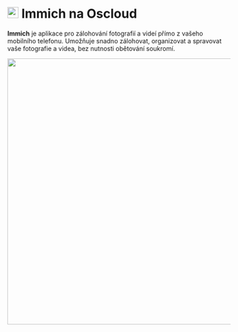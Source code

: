 # <img src="/img/immich-logo.png" width="25px"> Immich na Oscloud
**Immich** je aplikace pro zálohování fotografií a videí přímo z vašeho mobilního telefonu. Umožňuje snadno zálohovat, organizovat a spravovat vaše fotografie a videa, bez nutnosti obětování soukromí.

<center>
<img src="/img/immich-app.png" class="shadow" width="600px">
</center>

